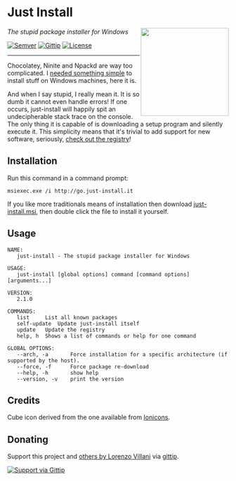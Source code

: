 # Just Install

<img src="https://cdn.rawgit.com/lvillani/just-install/4953fdccb9614bbdb2b77991610db6b99b1757d1/misc/cube.svg" align="right" width="200" height="200"/>

_The stupid package installer for Windows_

[![Semver](http://img.shields.io/badge/semver-v2.0.1-blue.svg?style=flat)](https://github.com/lvillani/just-install/releases)
[![Gittip](http://img.shields.io/gittip/lvillani.svg?style=flat)](https://www.gittip.com/lvillani/)
[![License](http://img.shields.io/badge/license-GPL%203.0-blue.svg?style=flat)](http://choosealicense.com/licenses/gpl-3.0/)

--------------------------------------------------------------------------------

Chocolatey, Ninite and Npackd are way too complicated. I
[needed something simple](http://lorenzo.villani.me/2013/04/08/just-install-my-stuff/) to install
stuff on Windows machines, here it is.

And when I say stupid, I really mean it. It is so dumb it cannot even handle errors! If one
occurs, just-install will happily spit an undecipherable stack trace on the console. The only
thing it is capable of is downloading a setup program and silently execute it. This simplicity
means that it's trivial to add support for new software, seriously,
[check out the registry](https://github.com/lvillani/just-install/blob/master/just-install.json)!


## Installation

Run this command in a command prompt:

```batch
msiexec.exe /i http://go.just-install.it
```

If you like more traditionals means of installation then download
[just-install.msi](http://go.just-install.it), then double click the file to install it yourself.


## Usage

    NAME:
       just-install - The stupid package installer for Windows

    USAGE:
       just-install [global options] command [command options] [arguments...]

    VERSION:
       2.1.0

    COMMANDS:
       list     List all known packages
       self-update  Update just-install itself
       update   Update the registry
       help, h  Shows a list of commands or help for one command

    GLOBAL OPTIONS:
       --arch, -a       Force installation for a specific architecture (if supported by the host).
       --force, -f      Force package re-download
       --help, -h       show help
       --version, -v    print the version


## Credits

Cube icon derived from the one available from [Ionicons](http://ionicons.com/).


## Donating

Support this project and [others by Lorenzo Villani](https://github.com/lvillani/) via
[gittip](https://www.gittip.com/lvillani/).

[![Support via Gittip](https://cdn.rawgit.com/lvillani/gittip-badge/v1.0.0/dist/gittip.svg)](https://www.gittip.com/lvillani/)
